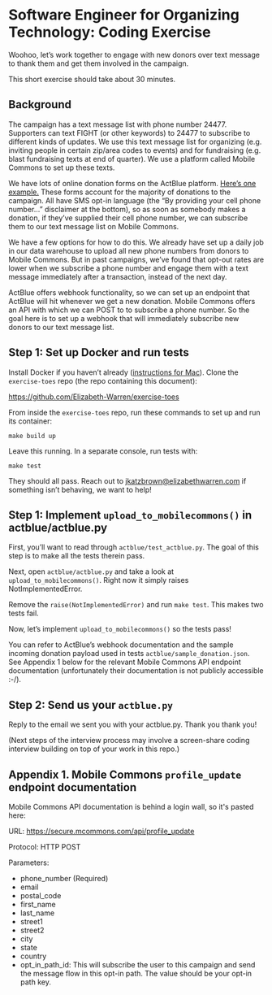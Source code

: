# Software Engineer for Organizing Technology: Coding Exercise

Woohoo, let’s work together to engage with new donors over text message to thank them and get them involved in the campaign.

This short exercise should take about 30 minutes.

## Background

The campaign has a text message list with phone number 24477. Supporters can text FIGHT (or other keywords) to 24477 to subscribe to different kinds of updates. We use this text message list for organizing (e.g. inviting people in certain zip/area codes to events) and for fundraising (e.g. blast fundraising texts at end of quarter). We use a platform called Mobile Commons to set up these texts. 

We have lots of online donation forms on the ActBlue platform. [Here’s one example.](https://secure.actblue.com/donate/jkbforelizabethwarren) These forms account for the majority of donations to the campaign. All have SMS opt-in language (the “By providing your cell phone number...” disclaimer at the bottom), so as soon as somebody makes a donation, if they’ve supplied their cell phone number, we can subscribe them to our text message list on Mobile Commons. 

We have a few options for how to do this. We already have set up a daily job in our data warehouse to upload all new phone numbers from donors to Mobile Commons. But in past campaigns, we’ve found that opt-out rates are lower when we subscribe a phone number and engage them with a text message immediately after a transaction, instead of the next day.

ActBlue offers webhook functionality, so we can set up an endpoint that ActBlue will hit whenever we get a new donation. Mobile Commons offers an API with which we can POST to to subscribe a phone number. So the goal here is to set up a webhook that will immediately subscribe new donors to our text message list.

## Step 1: Set up Docker and run tests

Install Docker if you haven’t already ([instructions for Mac](https://docs.docker.com/docker-for-mac/install/)). Clone the `exercise-toes` repo (the repo containing this document):

https://github.com/Elizabeth-Warren/exercise-toes

From inside the `exercise-toes` repo, run these commands to set up and run its container:

`make build up`

Leave this running. In a separate console, run tests with:

`make test`

They should all pass. Reach out to jkatzbrown@elizabethwarren.com if something isn’t behaving, we want to help!

## Step 1: Implement `upload_to_mobilecommons()` in actblue/actblue.py

First, you’ll want to read through `actblue/test_actblue.py`. The goal of this step is to make all the tests therein pass.

Next, open `actblue/actblue.py` and take a look at `upload_to_mobilecommons()`. Right now it simply raises NotImplementedError.

Remove the `raise(NotImplementedError)` and run `make test`. This makes two tests fail.

Now, let’s implement `upload_to_mobilecommons()` so the tests pass!

You can refer to ActBlue’s webhook documentation and the sample incoming donation payload used in tests `actblue/sample_donation.json`. See Appendix 1 below for the relevant Mobile Commons API endpoint documentation (unfortunately their documentation is not publicly accessible :-/).

## Step 2: Send us your `actblue.py`

Reply to the email we sent you with your actblue.py. Thank you thank you!

(Next steps of the interview process may involve a screen-share coding interview building on top of your work in this repo.)

## Appendix 1. Mobile Commons `profile_update` endpoint documentation

Mobile Commons API documentation is behind a login wall, so it's pasted here:

URL:	https://secure.mcommons.com/api/profile_update

Protocol:	HTTP POST

Parameters:	

- phone_number (Required)
- email
- postal_code
- first_name
- last_name
- street1
- street2
- city
- state
- country
- opt_in_path_id: This will subscribe the user to this campaign and send the message flow in this opt-in path. The value should be your opt-in path key.
